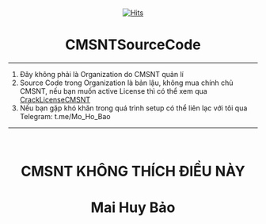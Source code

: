 <br/>
<div align="center">
  
[![Hits](https://hits.seeyoufarm.com/api/count/incr/badge.svg?url=https%3A%2F%2Fgithub.com%2FCMSNTSourceCode&count_bg=%2379C83D&title_bg=%23555555&icon=&icon_color=%23E7E7E7&title=hits&edge_flat=false)](https://hits.seeyoufarm.com)

# CMSNTSourceCode
</div>

--------------------------------------
1. Đây không phải là Organization do CMSNT quản lí
2. Source Code trong Organization là bản lậu, không mua chính chủ CMSNT, nếu bạn muốn active License thì có thể xem qua [CrackLicenseCMSNT](https://github.com/CMSNTSourceCode/CrackLicenseCMSNT)
3. Nếu bạn gặp khó khăn trong quá trình setup có thể liên lạc với tôi qua Telegram: t.me/Mo_Ho_Bao
--------------------------------------

<br/>
<div align="center">
  
# CMSNT KHÔNG THÍCH ĐIỀU NÀY
# Mai Huy Bảo
</div>




